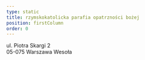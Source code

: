 ```yaml
---
type: static
title: rzymskokatolicka parafia opatrzności bożej
position: firstColumn
order: 0
---
```


ul. Piotra Skargi 2\
05-075 Warszawa Wesoła
